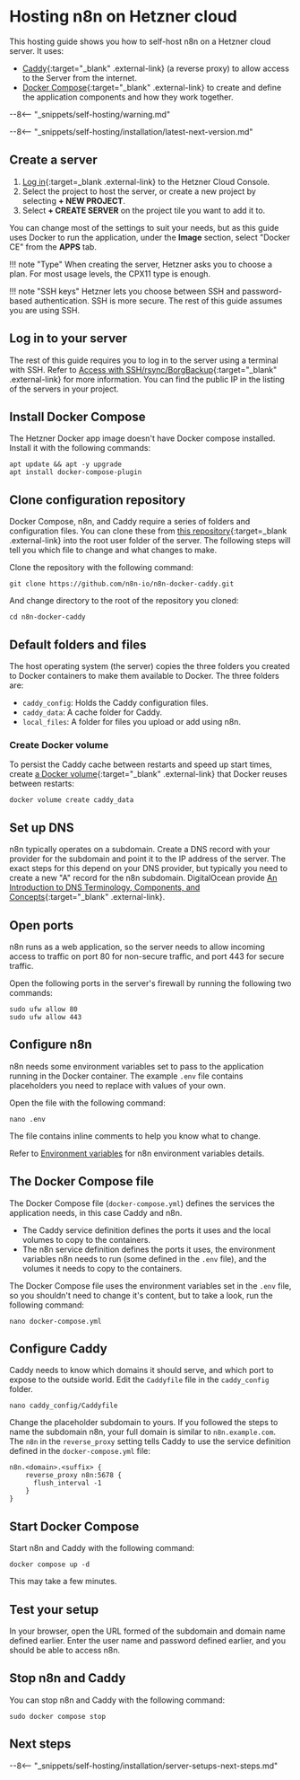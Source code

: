 # Hosting n8n on Hetzner cloud

This hosting guide shows you how to self-host n8n on a Hetzner cloud server. It uses:

* [Caddy](http://caddyserver.com){:target="_blank" .external-link} (a reverse proxy) to allow access to the Server from the internet.
* [Docker Compose](https://docs.docker.com/compose/){:target="_blank" .external-link} to create and define the application components and how they work together.

--8<-- "_snippets/self-hosting/warning.md"

--8<-- "_snippets/self-hosting/installation/latest-next-version.md"

## Create a server

1. [Log in](https://console.hetzner.cloud/){:target=_blank .external-link} to the Hetzner Cloud Console.
2. Select the project to host the server, or create a new project by selecting **+ NEW PROJECT**.
3. Select **+ CREATE SERVER** on the project tile you want to add it to.

You can change most of the settings to suit your needs, but as this guide uses Docker to run the application, under the **Image** section, select "Docker CE" from the **APPS** tab.

!!! note "Type"
		When creating the server, Hetzner asks you to choose a plan. For most usage levels, the CPX11 type is enough.

!!! note "SSH keys"
		Hetzner lets you choose between SSH and password-based authentication. SSH is more secure. The rest of this guide assumes you are using SSH.

## Log in to your server

The rest of this guide requires you to log in to the server using a terminal with SSH. Refer to [Access with SSH/rsync/BorgBackup](https://docs.hetzner.com/robot/storage-box/access/access-ssh-rsync-borg){:target="_blank" .external-link} for more information. You can find the public IP in the listing of the servers in your project.

## Install Docker Compose

The Hetzner Docker app image doesn't have Docker compose installed. Install it with the following commands:

```shell
apt update && apt -y upgrade
apt install docker-compose-plugin
```

## Clone configuration repository

Docker Compose, n8n, and Caddy require a series of folders and configuration files. You can clone these from [this repository](https://github.com/n8n-io/n8n-docker-caddy){:target=_blank .external-link} into the root user folder of the server. The following steps will tell you which file to change and what changes to make.

Clone the repository with the following command:

```shell
git clone https://github.com/n8n-io/n8n-docker-caddy.git
```

And change directory to the root of the repository you cloned:

```shell
cd n8n-docker-caddy
```

## Default folders and files

The host operating system (the server) copies the three folders you created to Docker containers to make them available to Docker. The three folders are:

- `caddy_config`: Holds the Caddy configuration files.
- `caddy_data`: A cache folder for Caddy.
- `local_files`: A folder for files you upload or add using n8n.

### Create Docker volume

To persist the Caddy cache between restarts and speed up start times, create [a Docker volume](https://docs.docker.com/storage/volumes/){:target="_blank" .external-link} that Docker reuses between restarts:

```shell
docker volume create caddy_data
```

## Set up DNS

n8n typically operates on a subdomain. Create a DNS record with your provider for the subdomain and point it to the IP address of the server. The exact steps for this depend on your DNS provider, but typically you need to create a new "A" record for the n8n subdomain. DigitalOcean provide [An Introduction to DNS Terminology, Components, and Concepts](https://www.digitalocean.com/community/tutorials/an-introduction-to-dns-terminology-components-and-concepts){:target="_blank" .external-link}.

## Open ports

n8n runs as a web application, so the server needs to allow incoming access to traffic on port 80 for non-secure traffic, and port 443 for secure traffic.

Open the following ports in the server's firewall by running the following two commands:

```shell
sudo ufw allow 80
sudo ufw allow 443
```

## Configure n8n

n8n needs some environment variables set to pass to the application running in the Docker container. The example `.env` file contains placeholders you need to replace with values of your own.

Open the file with the following command:

```shell
nano .env
```

The file contains inline comments to help you know what to change.

Refer to [Environment variables](/hosting/environment-variables/environment-variables/) for n8n environment variables details.

## The Docker Compose file

The Docker Compose file (`docker-compose.yml`) defines the services the application needs, in this case Caddy and n8n.

- The Caddy service definition defines the ports it uses and the local volumes to copy to the containers.
- The n8n service definition defines the ports it uses, the environment variables n8n needs to run (some defined in the `.env` file), and the volumes it needs to copy to the containers.

The Docker Compose file uses the environment variables set in the `.env` file, so you shouldn't need to change it's content, but to take a look, run the following command:

```shell
nano docker-compose.yml
```

## Configure Caddy

Caddy needs to know which domains it should serve, and which port to expose to the outside world. Edit the `Caddyfile` file in the `caddy_config` folder.

```shell
nano caddy_config/Caddyfile
```

Change the placeholder subdomain to yours. If you followed the steps to name the subdomain n8n, your full domain is similar to `n8n.example.com`. The `n8n` in the `reverse_proxy` setting tells Caddy to use the service definition defined in the `docker-compose.yml` file:

```text
n8n.<domain>.<suffix> {
    reverse_proxy n8n:5678 {
      flush_interval -1
    }
}
```

## Start Docker Compose

Start n8n and Caddy with the following command:

```shell
docker compose up -d
```

This may take a few minutes.

## Test your setup

In your browser, open the URL formed of the subdomain and domain name defined earlier. Enter the user name and password defined earlier, and you should be able to access n8n.

## Stop n8n and Caddy

You can stop n8n and Caddy with the following command:

```shell
sudo docker compose stop
```

## Next steps

--8<-- "_snippets/self-hosting/installation/server-setups-next-steps.md"
